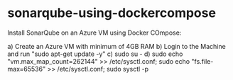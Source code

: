 # sonarqube-using-dockercompose

Install SonarQube on an Azure VM using Docker COmpose:

a) Create an Azure VM with minimum of 4GB RAM
b) Login to the Machine and run "sudo apt-get update -y"
c) sudo su -
d) sudo echo "vm.max_map_count=262144" >> /etc/sysctl.conf; sudo echo "fs.file-max=65536" >> /etc/sysctl.conf; sudo sysctl -p

